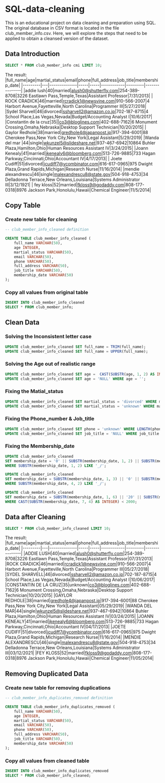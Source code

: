 # SQL-data-cleaning
This is an educational project on data cleaning and preparation using SQL. The original database in CSV format is located in the file club_member_info.csv. Here, we will explore the steps that need to be applied to obtain a cleansed version of the dataset.
## Data Introduction
```sql
SELECT * FROM club_member_info cmi LIMIT 10;
```
The result:
|full_name|age|martial_status|email|phone|full_address|job_title|membership_date|
|---------|---|--------------|-----|-----|------------|---------|---------------|
|addie lush|40|married|alush0@shutterfly.com|254-389-8708|3226 Eastlawn Pass,Temple,Texas|Assistant Professor|7/31/2013|
|      ROCK CRADICK|46|married|rcradick1@newsvine.com|910-566-2007|4 Harbort Avenue,Fayetteville,North Carolina|Programmer III|5/27/2018|
|Sydel Sharvell|46|divorced|ssharvell2@amazon.co.jp|702-187-8715|4 School Place,Las Vegas,Nevada|Budget/Accounting Analyst I|10/6/2017|
|Constantin de la cruz|35||co3@bloglines.com|402-688-7162|6 Monument Crossing,Omaha,Nebraska|Desktop Support Technician|10/20/2015|
|  Gaylor Redhole|38|married|gredhole4@japanpost.jp|917-394-6001|88 Cherokee Pass,New York City,New York|Legal Assistant|5/29/2019|
|Wanda del mar       |44|single|wkunzel5@slideshare.net|937-467-6942|10864 Buhler Plaza,Hamilton,Ohio|Human Resources Assistant IV|3/24/2015|
|Joann Kenealy|41|married|jkenealy6@bloomberg.com|513-726-9885|733 Hagan Parkway,Cincinnati,Ohio|Accountant IV|4/17/2013|
|   Joete Cudiff|51|divorced|jcudiff7@ycombinator.com|616-617-0965|975 Dwight Plaza,Grand Rapids,Michigan|Research Nurse|11/16/2014|
|mendie alexandrescu|46|single|malexandrescu8@state.gov|504-918-4753|34 Delladonna Terrace,New Orleans,Louisiana|Systems Administrator III|3/12/1921|
| fey kloss|52|married|fkloss9@godaddy.com|808-177-0318|8976 Jackson Park,Honolulu,Hawaii|Chemical Engineer|11/5/2014|

## Copy Table
### Create new table for cleaning
```sql
-- club_member_info_cleaned definition

CREATE TABLE club_member_info_cleaned (
	full_name VARCHAR(50),
	age INTEGER,
	martial_status VARCHAR(50),
	email VARCHAR(50),
	phone VARCHAR(50),
	full_address VARCHAR(50),
	job_title VARCHAR(50),
	membership_date VARCHAR(50)
);
```
### Copy all values from original table
```sql
INSERT INTO club_member_info_cleaned 
SELECT * FROM club_member_info;
```
## Clean Data
### Solving the Inconsistent letter case
```sql
UPDATE club_member_info_cleaned SET full_name = TRIM(full_name);
UPDATE club_member_info_cleaned SET full_name = UPPER(full_name);
```
### Solving the Age out of realistic range
```sql
UPDATE club_member_info_cleaned SET age =  CAST(SUBSTR(age, 1, 2) AS INTEGER) WHERE age > 90 AND age <> '';
UPDATE club_member_info_cleaned SET age = 'NULL' WHERE age = '';
```
### Fixing the Matial_status
```sql
UPDATE club_member_info_cleaned SET martial_status = 'divorced' WHERE martial_status  = 'divored';
UPDATE club_member_info_cleaned SET martial_status = 'unknown' WHERE martial_status  = '';
```
### Fixing the Phone_number & Job_title
```sql
UPDATE club_member_info_cleaned SET phone = 'unknown' WHERE LENGTH(phone) < 12;
UPDATE club_member_info_cleaned SET job_title = 'NULL' WHERE job_title = '';
```
### Fixing the Membership_date
```sql
UPDATE club_member_info_cleaned 
SET membership_date = '0' || SUBSTR(membership_date, 1, 2) || SUBSTR(membership_date, 3, 8) 
WHERE SUBSTR(membership_date, 1, 2) LIKE '_/';

UPDATE club_member_info_cleaned 
SET membership_date = SUBSTR(membership_date, 1, 3) || '0' || SUBSTR(membership_date, 4, 2) || SUBSTR(membership_date, 6, 8)
WHERE SUBSTR(membership_date, 4, 2) LIKE '_/';

UPDATE club_member_info_cleaned
SET membership_date = SUBSTR(membership_date, 1, 6) || '20' || SUBSTR(membership_date, 9, 2)
WHERE CAST(SUBSTR(membership_date, 7, 4) AS INTEGER) < 2000;
```
## Data after Cleaning
```sql
SELECT * FROM club_member_info_cleaned LIMIT 10;
```
The result:
|full_name|age|martial_status|email|phone|full_address|job_title|membership_date|
|---------|---|--------------|-----|-----|------------|---------|---------------|
|ADDIE LUSH|40|married|alush0@shutterfly.com|254-389-8708|3226 Eastlawn Pass,Temple,Texas|Assistant Professor|07/31/2013|
|ROCK CRADICK|46|married|rcradick1@newsvine.com|910-566-2007|4 Harbort Avenue,Fayetteville,North Carolina|Programmer III|05/27/2018|
|SYDEL SHARVELL|46|divorced|ssharvell2@amazon.co.jp|702-187-8715|4 School Place,Las Vegas,Nevada|Budget/Accounting Analyst I|10/06/2017|
|CONSTANTIN DE LA CRUZ|35|unknown|co3@bloglines.com|402-688-7162|6 Monument Crossing,Omaha,Nebraska|Desktop Support Technician|10/20/2015|
|GAYLOR REDHOLE|38|married|gredhole4@japanpost.jp|917-394-6001|88 Cherokee Pass,New York City,New York|Legal Assistant|05/29/2019|
|WANDA DEL MAR|44|single|wkunzel5@slideshare.net|937-467-6942|10864 Buhler Plaza,Hamilton,Ohio|Human Resources Assistant IV|03/24/2015|
|JOANN KENEALY|41|married|jkenealy6@bloomberg.com|513-726-9885|733 Hagan Parkway,Cincinnati,Ohio|Accountant IV|04/17/2013|
|JOETE CUDIFF|51|divorced|jcudiff7@ycombinator.com|616-617-0965|975 Dwight Plaza,Grand Rapids,Michigan|Research Nurse|11/16/2014|
|MENDIE ALEXANDRESCU|46|single|malexandrescu8@state.gov|504-918-4753|34 Delladonna Terrace,New Orleans,Louisiana|Systems Administrator III|03/12/2021|
|FEY KLOSS|52|married|fkloss9@godaddy.com|808-177-0318|8976 Jackson Park,Honolulu,Hawaii|Chemical Engineer|11/05/2014|

## Removing Duplicated Data
### Create new table for removing duplications
```sql
-- club_member_info_duplicates_removed definition

CREATE TABLE club_member_info_duplicates_removed (
	full_name VARCHAR(50),
	age INTEGER,
	martial_status VARCHAR(50),
	email VARCHAR(50),
	phone VARCHAR(50),
	full_address VARCHAR(50),
	job_title VARCHAR(50),
	membership_date VARCHAR(50)
);
```
### Copy all values from cleaned table
```sql
INSERT INTO club_member_info_duplicates_removed
SELECT * FROM club_member_info_cleaned;
```
